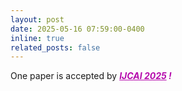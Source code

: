 ```yaml
---
layout: post
date: 2025-05-16 07:59:00-0400
inline: true
related_posts: false
---
```


One paper is accepted by ***<span style="color:#b509ac"><u>IJCAI 2025</u> !</span>*** 
